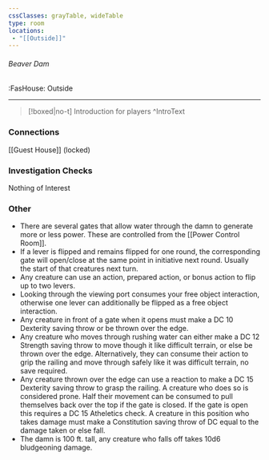 ```yaml
---
cssClasses: grayTable, wideTable
type: room
locations:
 - "[[Outside]]"
---
```

###### Beaver Dam
<span class="sub2">:FasHouse: Outside</span>

---

> [!boxed|no-t]
> Introduction for players
>^IntroText
	
### Connections
[[Guest House]] (locked)

### Investigation Checks
Nothing of Interest

### Other
- There are several gates that allow water through the damn to generate more or less power. These are controlled from the [[Power Control Room]].
- If a lever is flipped and remains flipped for one round, the corresponding gate will open/close at the same point in initiative next round. Usually the start of that creatures next turn.
- Any creature can use an action, prepared action, or bonus action to flip up to two levers. 
- Looking through the viewing port consumes your free object interaction, otherwise one lever can additionally be flipped as a free object interaction.
- Any creature in front of a gate when it opens must make a DC 10 Dexterity saving throw or be thrown over the edge.
- Any creature who moves through rushing water can either make a DC 12 Strength saving throw to move though it like difficult terrain, or else be thrown over the edge. Alternatively, they can consume their action to grip the railing and move through safely like it was difficult terrain, no save required.
- Any creature thrown over the edge can use a reaction to make a DC 15 Dexterity saving throw to grasp the railing. A creature who does so is considered prone. Half their movement can be consumed to pull themselves back over the top if the gate is closed. If the gate is open this requires a DC 15 Atheletics check. A creature in this position who takes damage must make a Constitution saving throw of DC equal to the damage taken or else fall.
- The damn is 100 ft. tall, any creature who falls off takes 10d6 bludgeoning damage.

